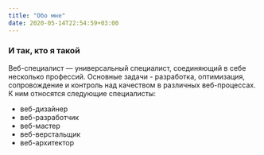 ```yaml
---
title: "Обо мне"
date: 2020-05-14T22:54:59+03:00
---
```


### И так, кто я такой

Веб-специалист — универсальный специалист, соединяющий в себе несколько профессий. Основные задачи - разработка, оптимизация, сопровождение и контроль над качеством в различных веб-процессах. К ним относятся следующие специалисты:

- веб-дизайнер
- веб-разработчик
- веб-мастер
- веб-верстальщик
- веб-архитектор
